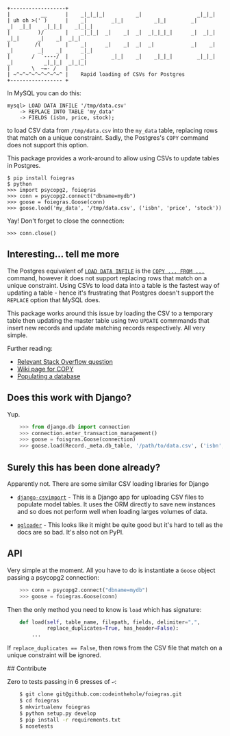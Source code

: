 
    +------------------+
    |          __      |    _|_|_|_|          _|                  _|_|_|                                 
    | uh oh >(' )      |    _|        _|_|          _|_|        _|        _|  _|_|    _|_|_|    _|_|_|   
    |         )/       |    _|_|_|  _|    _|  _|  _|_|_|_|      _|  _|_|  _|_|      _|    _|  _|_|       
    |        /(        |    _|      _|    _|  _|  _|            _|    _|  _|        _|    _|      _|_|   
    |       /  `----/  |    _|        _|_|    _|    _|_|_|        _|_|_|  _|          _|_|_|  _|_|_|     
    |       \  ~=- /   |
    | ~^~^~^~^~^~^~^~^ |    Rapid loading of CSVs for Postgres
    +----------------- +

In MySQL you can do this:

    mysql> LOAD DATA INFILE '/tmp/data.csv'
        -> REPLACE INTO TABLE 'my_data'
        -> FIELDS (isbn, price, stock);

to load CSV data from `/tmp/data.csv` into the `my_data` table, replacing rows
that match on a unique constraint.  Sadly, the Postgres's `COPY` command does
not support this option.

This package provides a work-around to allow using CSVs to update tables in
Postgres.

    $ pip install foiegras 
    $ python
    >>> import psycopg2, foiegras
    >>> conn = psycopg2.connect("dbname=mydb")
    >>> goose = foiegras.Goose(conn)
    >>> goose.load('my_data', '/tmp/data.csv', ('isbn', 'price', 'stock'))

Yay! Don't forget to close the connection:

	>>> conn.close()

## Interesting... tell me more

The Postgres equivalent of [`LOAD DATA INFILE`](http://dev.mysql.com/doc/refman/5.1/en/load-data.html) 
is the [`COPY ... FROM ...`](http://www.postgresql.org/docs/9.2/static/sql-copy.html)
command, however it does not support replacing rows that match on a unique
constraint.  Using CSVs to load data into a table is the fastest way of
updating a table - hence it's frustrating that Postgres doesn't
support the `REPLACE` option that MySQL does.

This package works around this issue by loading the CSV to a temporary table then 
updating the master table using two `UPDATE` commmands that insert new records and update
matching records respectively.  All very simple.

Further reading:

* [Relevant Stack Overflow question](http://stackoverflow.com/questions/8910494/how-to-update-selected-rows-with-values-from-a-csv-file-in-postgres)
* [Wiki page for COPY](http://www.postgresql.org/docs/9.2/static/sql-copy.html)
* [Populating a database](http://www.postgresql.org/docs/8.3/static/populate.html)

## Does this work with Django?

Yup.

```python
	>>> from django.db import connection
	>>> connection.enter_transaction_management()
	>>> goose = foisgras.Goose(connection)
	>>> goose.load(Record._meta.db_table, '/path/to/data.csv', ('isbn', 'price', 'stock'))
```

## Surely this has been done already?

Apparently not.  There are some similar CSV loading libraries for Django

* [`django-csvimport`](http://pypi.python.org/pypi/django-csvimport) - This is a Django
  app for uploading CSV files to populate model tables.  It uses the ORM directly to save
  new instances and so does not perform well when loading larges volumes of data.

* [`pgloader`](http://pgfoundry.org/projects/pgloader/) - This looks like it might be quite good 
  but it's hard to tell as the docs are so bad.  It's also not on PyPI.

## API

Very simple at the moment.  All you have to do is instantiate a `Goose` object passing a
psycopg2 connection:

```python
	>>> conn = psycopg2.connect("dbname=mydb")
	>>> goose = foiegras.Goose(conn)
```

Then the only method you need to know is `load` which has signature:

```python
	def load(self, table_name, filepath, fields, delimiter=",", 
	         replace_duplicates=True, has_header=False):
	    ...
```

If `replace_duplicates == False`, then rows from the CSV file that match on a
unique constraint will be ignored.

## Contribute

Zero to tests passing in 6 presses of `↩`:

```bash
	$ git clone git@github.com:codeinthehole/foiegras.git
	$ cd foiegras
	$ mkvirtualenv foiegras
	$ python setup.py develop
	$ pip install -r requirements.txt
	$ nosetests
```

